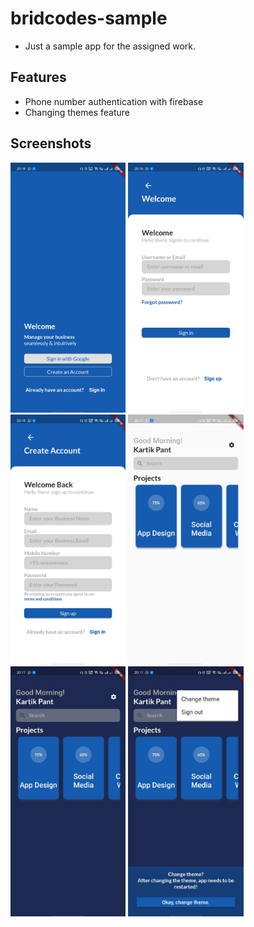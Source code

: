 # bridcodes-sample

* Just a sample app for the assigned work.

## Features
* Phone number authentication with firebase
* Changing themes feature

## Screenshots

<img src="screenshots/landingScreen.jpeg" height="400"> <img src="screenshots/loginScreen.jpeg" height="400"> <img src="screenshots/signinScreen.jpeg" height="400">
<img src="screenshots/homeScreenLightMode.jpeg" height="400"> <img src="screenshots/homeScreenDarkMode.jpeg" height="400"> <img src="screenshots/themeChangingOption.jpeg" height="400">
